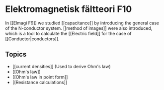 # Elektromagnetisk fältteori F10
In [[Elmagi F9]] we studied [[capacitance]] by introducing the general case of the N-conductor system. [[method of images]] were also introduced, which is a tool to calculate the [[Electric field]] for the case of [[Conductor|conductors]].

## Topics
- [[current densities]] (Used to derive Ohm's law)
- [[Ohm's law]] 
- [[Ohm's law in point form]]
- [[Resistance calculations]]